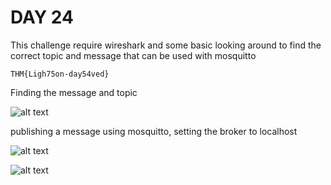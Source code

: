 # DAY 24

This challenge require wireshark and some basic looking around to find the correct topic and message that can be used with mosquitto


```THM{Ligh75on-day54ved}```

Finding the message and topic

![alt text](image.png)

publishing a message using mosquitto, setting the broker to localhost

![alt text](image-2.png)

![alt text](image-1.png)